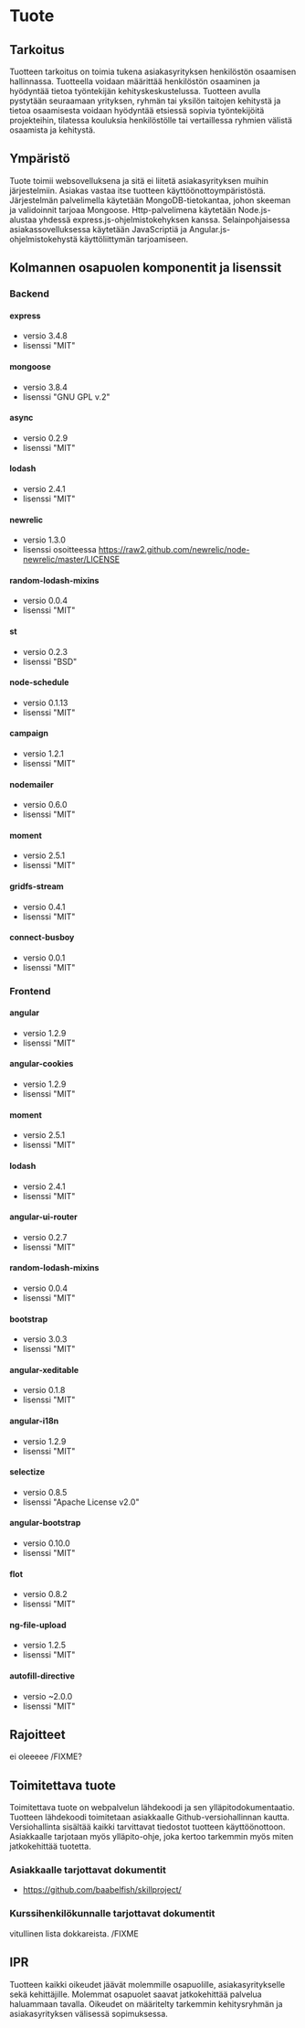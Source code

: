# Tuote

## Tarkoitus

Tuotteen tarkoitus on toimia tukena asiakasyrityksen henkilöstön osaamisen hallinnassa. Tuotteella voidaan määrittää henkilöstön osaaminen ja hyödyntää tietoa työntekijän kehityskeskustelussa. Tuotteen avulla pystytään seuraamaan yrityksen, ryhmän tai yksilön taitojen kehitystä ja tietoa osaamisesta voidaan hyödyntää etsiessä sopivia työntekijöitä projekteihin, tilatessa kouluksia henkilöstölle tai vertaillessa ryhmien välistä osaamista ja kehitystä.

## Ympäristö

Tuote toimii websovelluksena ja sitä ei liitetä asiakasyrityksen muihin järjestelmiin. Asiakas vastaa itse tuotteen käyttöönottoympäristöstä. Järjestelmän palvelimella käytetään MongoDB-tietokantaa, johon skeeman ja validoinnit tarjoaa Mongoose. Http-palvelimena käytetään Node.js-alustaa yhdessä express.js-ohjelmistokehyksen kanssa. Selainpohjaisessa asiakassovelluksessa käytetään JavaScriptiä ja Angular.js-ohjelmistokehystä käyttöliittymän tarjoamiseen.

## Kolmannen osapuolen komponentit ja lisenssit

### Backend

#### express
* versio 3.4.8
* lisenssi "MIT"

#### mongoose
* versio 3.8.4
* lisenssi "GNU GPL v.2"

#### async
* versio 0.2.9
* lisenssi "MIT"

#### lodash
* versio 2.4.1
* lisenssi "MIT"

#### newrelic
* versio 1.3.0
* lisenssi osoitteessa https://raw2.github.com/newrelic/node-newrelic/master/LICENSE

#### random-lodash-mixins
* versio 0.0.4
* lisenssi "MIT"

#### st
* versio 0.2.3
* lisenssi "BSD"

#### node-schedule
* versio 0.1.13
* lisenssi "MIT"

#### campaign
* versio 1.2.1
* lisenssi "MIT"

#### nodemailer
* versio 0.6.0
* lisenssi "MIT"

#### moment
* versio 2.5.1
* lisenssi "MIT"

#### gridfs-stream
* versio 0.4.1
* lisenssi "MIT"

#### connect-busboy
* versio 0.0.1
* lisenssi "MIT"

### Frontend

#### angular
* versio 1.2.9
* lisenssi "MIT"

#### angular-cookies
* versio 1.2.9
* lisenssi "MIT"

#### moment
* versio 2.5.1
* lisenssi "MIT"

#### lodash
* versio 2.4.1
* lisenssi "MIT"

#### angular-ui-router
* versio 0.2.7
* lisenssi "MIT"

#### random-lodash-mixins
* versio 0.0.4
* lisenssi "MIT"

#### bootstrap
* versio 3.0.3
* lisenssi "MIT"

#### angular-xeditable
* versio 0.1.8
* lisenssi "MIT"

#### angular-i18n
* versio 1.2.9
* lisenssi "MIT"

#### selectize
* versio 0.8.5
* lisenssi "Apache License v2.0"

#### angular-bootstrap
* versio 0.10.0
* lisenssi "MIT"

#### flot
* versio 0.8.2
* lisenssi "MIT"

#### ng-file-upload
* versio 1.2.5
* lisenssi "MIT"

#### autofill-directive
* versio ~2.0.0
* lisenssi "MIT"

## Rajoitteet

ei oleeeee /FIXME?

## Toimitettava tuote

Toimitettava tuote on webpalvelun lähdekoodi ja sen ylläpitodokumentaatio. Tuotteen lähdekoodi toimitetaan asiakkaalle Github-versiohallinnan kautta. Versiohallinta sisältää kaikki tarvittavat tiedostot tuotteen käyttöönottoon. Asiakkaalle tarjotaan myös ylläpito-ohje, joka kertoo tarkemmin myös miten jatkokehittää tuotetta.

### Asiakkaalle tarjottavat dokumentit
- https://github.com/baabelfish/skillproject/
 
### Kurssihenkilökunnalle tarjottavat dokumentit
vitullinen lista dokkareista. /FIXME

## IPR
Tuotteen kaikki oikeudet jäävät molemmille osapuolille, asiakasyritykselle sekä kehittäjille. Molemmat osapuolet saavat jatkokehittää palvelua haluammaan tavalla. Oikeudet on määritelty tarkemmin kehitysryhmän ja asiakasyrityksen välisessä sopimuksessa.
